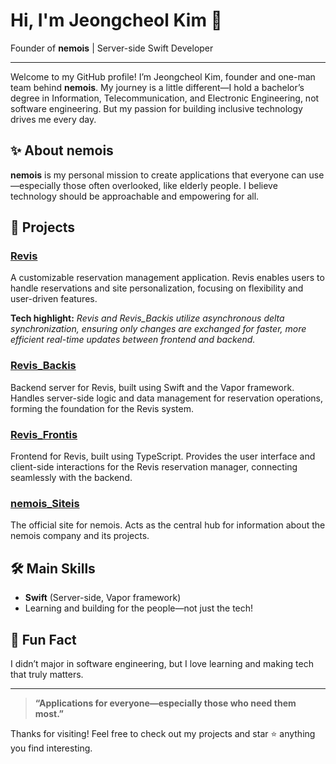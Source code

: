 # Hi, I'm Jeongcheol Kim 👋

Founder of **nemois** | Server-side Swift Developer

---

Welcome to my GitHub profile!
I’m Jeongcheol Kim, founder and one-man team behind **nemois**. My journey is a little different—I hold a bachelor’s degree in Information, Telecommunication, and Electronic Engineering, not software engineering. But my passion for building inclusive technology drives me every day.

## ✨ About nemois
**nemois** is my personal mission to create applications that everyone can use—especially those often overlooked, like elderly people. I believe technology should be approachable and empowering for all.

## 🚀 Projects

### [Revis](https://github.com/Nemois-git/Revis)
A customizable reservation management application. Revis enables users to handle reservations and site personalization, focusing on flexibility and user-driven features.

**Tech highlight:**
_Revis and Revis_Backis utilize asynchronous delta synchronization, ensuring only changes are exchanged for faster, more efficient real-time updates between frontend and backend._

### [Revis_Backis](https://github.com/Nemois-git/Revis_Backis)
Backend server for Revis, built using Swift and the Vapor framework. Handles server-side logic and data management for reservation operations, forming the foundation for the Revis system.

### [Revis_Frontis](https://github.com/Nemois-git/Revis_Frontis)
Frontend for Revis, built using TypeScript. Provides the user interface and client-side interactions for the Revis reservation manager, connecting seamlessly with the backend.

### [nemois_Siteis](https://github.com/Nemois-git/nemois_Siteis)
The official site for nemois. Acts as the central hub for information about the nemois company and its projects.

## 🛠️ Main Skills
- **Swift** (Server-side, Vapor framework)
- Learning and building for the people—not just the tech!

## 👀 Fun Fact
I didn’t major in software engineering, but I love learning and making tech that truly matters.

---

> **“Applications for everyone—especially those who need them most.”**

Thanks for visiting!
Feel free to check out my projects and star ⭐ anything you find interesting.

